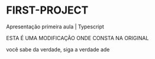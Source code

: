 # FIRST-PROJECT
Apresentação primeira aula | Typescript

ESTA É UMA MODIFICAÇÃO ONDE CONSTA NA ORIGINAL

você sabe da verdade, siga a verdade ade

